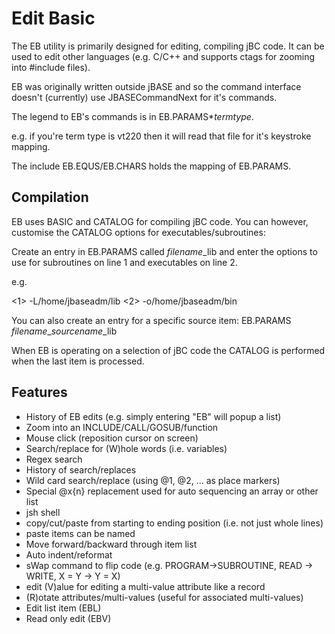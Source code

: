# Edit Basic

The EB utility is primarily designed for editing, compiling jBC code. It can be used to edit other languages (e.g. C/C++ and supports ctags for zooming into #include files).

EB was originally written outside jBASE and so the command interface doesn't (currently) use JBASECommandNext for it's commands.

The legend to EB's commands is in EB.PARAMS*_termtype_.

e.g. if you're term type is vt220 then it will read that file for it's keystroke mapping.

The include EB.EQUS/EB.CHARS holds the mapping of EB.PARAMS.

## Compilation

EB uses BASIC and CATALOG for compiling jBC code. You can however, customise the CATALOG options for
executables/subroutines:

Create an entry in EB.PARAMS called *filename*_lib and enter the options to use for subroutines
on line 1 and executables on line 2.

e.g.

<1> -L/home/jbaseadm/lib
<2> -o/home/jbaseadm/bin

You can also create an entry for a specific source item: EB.PARAMS *filename*_*sourcename*_lib

When EB is operating on a selection of jBC code the CATALOG is performed when the last item is processed.

## Features

 - History of EB edits (e.g. simply entering "EB" will popup a list)
 - Zoom into an INCLUDE/CALL/GOSUB/function
 - Mouse click (reposition cursor on screen)
 - Search/replace for (W)hole words (i.e. variables)
 - Regex search
 - History of search/replaces
 - Wild card search/replace (using @1, @2, ... as place markers)
 - Special @x{n} replacement used for auto sequencing an array or other list
 - jsh shell
 - copy/cut/paste from starting to ending position (i.e. not just whole lines)
 - paste items can be named
 - Move forward/backward through item list
 - Auto indent/reformat
 - sWap command to flip code (e.g. PROGRAM->SUBROUTINE, READ -> WRITE, X = Y -> Y = X)
 - edit (V)alue for editing a multi-value attribute like a record
 - (R)otate attributes/multi-values (useful for associated multi-values)
 - Edit list item (EBL)
 - Read only edit (EBV)
